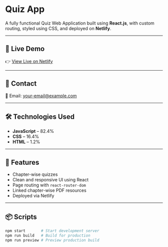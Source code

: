 # Quiz App

A fully functional Quiz Web Application built using **React.js**, with custom routing, styled using CSS, and deployed on **Netlify**.

---

## 🚀 Live Demo

👉 [View Live on Netlify](quizneptelrevportal.netlify.app)

---

## 📧 Contact

📩 Email: your-email@example.com

---

## 🛠️ Technologies Used

- **JavaScript** – 82.4%
- **CSS** – 16.4%
- **HTML** – 1.2%

---

## 🧪 Features

- Chapter-wise quizzes
- Clean and responsive UI using React
- Page routing with `react-router-dom`
- Linked chapter-wise PDF resources
- Deployed via Netlify

---

## 📦 Scripts

```bash
npm start       # Start development server
npm run build   # Build for production
npm run preview # Preview production build
